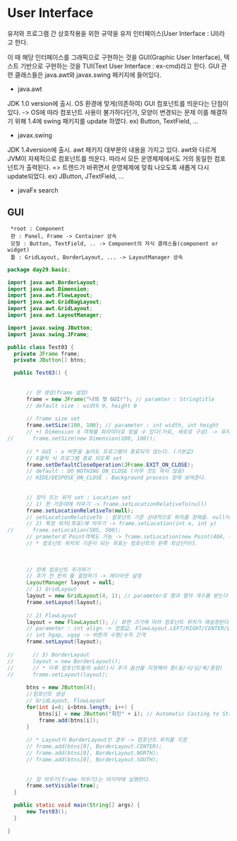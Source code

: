 # User Interface
유저와 프로그램 간 상호작용을 위한 규약을 유저 인터페이스(User Interface : UI)라고 한다.

이 때 해당 인터페이스를 그래픽으로 구현하는 것을 GUI(Graphic User Interface), 텍스트 기반으로 구현하는 것을 TUI(Text User Interface : ex-cmd)라고 한다.
GUI 관련 클래스들은 java.awt와 javax.swing 패키지에 들어있다.

* java.awt

JDK 1.0 version에 출시.
OS 환경에 맞게(의존하여) GUI 컴포넌트를 띄운다는 단점이 있다. -> OS에 따라 컴포넌트 사용이 불가하다던가, 모양이 변경되는 문제
이를 해결하기 위해 1.4에 swing 패키지를 update 하였다. 
ex) Button, TextField, ...

* javax.swing

JDK 1.4version에 출시. awt 패키지 대부분의 내용을 가지고 있다.
awt와 다르게 JVM이 자체적으로 컴포넌트를 띄운다. 따라서 모든 운영체제에서도 거의 동일한 컴포넌트가 출력된다. 
=> 트렌드가 바뀌면서 운영체제에 맞춰 나오도록 새롭게 다시 update되었다. 
ex) JButton, JTextField, ...

* javaFx
search 

## GUI
	 *root : Component
	 판 : Panel, Frame -> Container 상속
	 모형 : Button, TextField, .. -> Component의 자식 클래스들(component or widget)
	 틀 : GridLayout, BorderLayout, ... -> LayoutManager 상속
   
  ```java
  package day29.basic;

import java.awt.BorderLayout;
import java.awt.Dimension;
import java.awt.FlowLayout;
import java.awt.GridBagLayout;
import java.awt.GridLayout;
import java.awt.LayoutManager;

import javax.swing.JButton;
import javax.swing.JFrame;

public class Test03 {
	private JFrame frame;
	private JButton[] btns;

	public Test03() {
		
		
		// 판 생성(frame 설정)
		frame = new JFrame("나의 첫 GUI!"); // paramter : Stringtitle
		// default size : width 0, height 0
		
		// frame size set
		frame.setSize(100, 100); // parameter : int width, int height
		// +) Dimension d 객체를 파라미터로 받을 수 있다(가로, 세로로 구성) -> 유지보수를 위해 사용
//		frame.setSize(new Dimension(100, 100));
		
		// * GUI - x 버튼을 눌러도 프로그램이 종료되지 않는다. (기본값)
		// X클릭 시 프로그램 종료 되도록 set
		frame.setDefaultCloseOperation(JFrame.EXIT_ON_CLOSE);
		// default : DO_NOTHING_ON_CLOSE (아무 것도 하지 않음)
		// HIDE/DESPOSE_ON_CLOSE : Background process 창에 보여준다.
		
		
		// 창이 뜨는 위치 set : Location set
		// 1) 한 가운데에 띄우기 -> frame.setLocationRelativeTo(null)
		frame.setLocationRelativeTo(null);
		// setLocationRelativeTo : 컴포넌트 기준 상대적으로 위치를 정해줌. null이 들어가면 정가운데에 위치하게 된다.
		// 2) 특정 위치(좌표)에 띄우기 -> frame.setLocation(int x, int y)
//		frame.setLocation(505, 500);
		// prameter로 Point객체도 가능 -> frame.setLocation(new Point(404, 400)); 
		// * 컴포넌트 위치의 기준이 되는 좌표는 컴포넌트의 왼쪽 최상단이다.
		
		
		
		// 판에 컴포넌트 추가하기
		// 추가 전 판의 틀 결정하기 -> 레이아웃 설정 
		LayoutManager layout = null;
		// 1) GridLayout
		layout = new GridLayout(4, 1); // parameter로 행과 열의 개수를 받는다 (int row, int col).
		frame.setLayout(layout);
		
		// 2) FlowLayout
		layout = new FlowLayout(); // 화면 크기에 따라 컴포넌트 위치가 재설정된다.
		// parameter : int align -> 정렬값. FlowLayout.LEFT/RIGHT/CENTER/LEADING/TRAILING
		// int hgap, vgap -> 버튼의 수평/수직 간격
		frame.setLayout(layout);
		
//		// 3) BorderLayout
//		layout = new BorderLayout();
//		// * 이후 컴포넌트들의 add()시 추가 옵션을 지정해야 함(동/서/남/북/중앙)
//		frame.setLayout(layout);
		
		btns = new JButton[4];
		//컴포넌트 생성
		// GridLayout, FlowLayout
		for(int i=0; i<btns.length; i++) {
			btns[i] = new JButton("희진" + i); // Automatic Casting to String
			frame.add(btns[i]);
		}
		
		// * Layout이 BorderLayout인 경우 -> 컴포넌트 위치를 지정
		// frame.add(btns[0], BorderLayout.CENTER);
		// frame.add(btns[0], BorderLayout.NORTH);
		// frame.add(btns[0], BorderLayout.SOUTH);
		
		
		// 창 띄우기(frame 띄우기)는 마지막에 실행한다.
		frame.setVisible(true);
	}

	public static void main(String[] args) {
		new Test03();
	}

}
